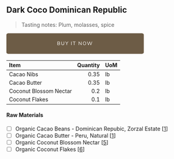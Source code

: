 ## Dark Coco Dominican Republic
> Tasting notes: Plum, molasses, spice

[![Buy Now](/assets/images/buy-now.png "Buy Now")](https://shop.osocra.com/collections/bars/products/21071614)

| Item | Quantity | UoM  |
| :---     | ---:    | :--- |
| Cacao Nibs  | 0.35    | lb    |
| Cacao Butter   | 0.35    | lb    |
| Coconut Blossom Nectar     | 0.2      | lb      |
| Coconut Flakes     | 0.1      | lb      |

#### Raw Materials
- [ ] Organic Cacao Beans -  Dominican Repubic, Zorzal Estate [[1](/vendors)]
- [ ] Organic Cacao Butter - Peru, Natural [[1](/vendors)]
- [ ] Organic Coconut Blossom Nectar [[5](/vendors)]
- [ ] Organic Coconut Flakes [[6](/vendors)]
